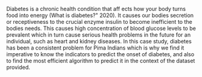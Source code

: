 Diabetes is a chronic health condition that aff ects how your body turns food into energy (What is diabetes?" 2020). It causes our bodies secretion or receptiveness to the crucial enzyme insulin to become inefficient to the bodies needs. This causes high concentration of blood glucose levels to be prevalent which in turn cause serious health problems in the future for an individual, such as heart and kidney diseases. In this case study, diabetes has been a consistent problem for Pima Indians which is why we find it imperative to know the indicators to predict the onset of diabetes, and also to find the most efficient algorithm to predict it in the context of the dataset provided. 
